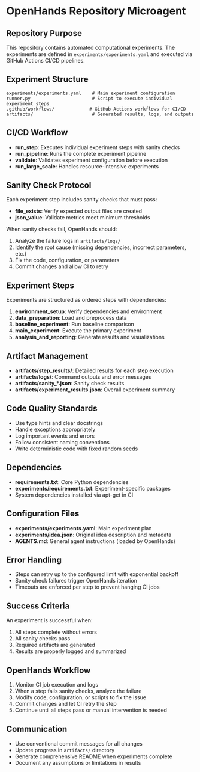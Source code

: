 # OpenHands Repository Microagent

## Repository Purpose
This repository contains automated computational experiments. The experiments are defined in `experiments/experiments.yaml` and executed via GitHub Actions CI/CD pipelines.

## Experiment Structure
```
experiments/experiments.yaml    # Main experiment configuration
runner.py                       # Script to execute individual experiment steps
.github/workflows/             # GitHub Actions workflows for CI/CD
artifacts/                      # Generated results, logs, and outputs
```

## CI/CD Workflow
- **run_step**: Executes individual experiment steps with sanity checks
- **run_pipeline**: Runs the complete experiment pipeline
- **validate**: Validates experiment configuration before execution
- **run_large_scale**: Handles resource-intensive experiments

## Sanity Check Protocol
Each experiment step includes sanity checks that must pass:
- **file_exists**: Verify expected output files are created
- **json_value**: Validate metrics meet minimum thresholds

When sanity checks fail, OpenHands should:
1. Analyze the failure logs in `artifacts/logs/`
2. Identify the root cause (missing dependencies, incorrect parameters, etc.)
3. Fix the code, configuration, or parameters
4. Commit changes and allow CI to retry

## Experiment Steps
Experiments are structured as ordered steps with dependencies:

1. **environment_setup**: Verify dependencies and environment
2. **data_preparation**: Load and preprocess data
3. **baseline_experiment**: Run baseline comparison
4. **main_experiment**: Execute the primary experiment
5. **analysis_and_reporting**: Generate results and visualizations

## Artifact Management
- **artifacts/step_results/**: Detailed results for each step execution
- **artifacts/logs/**: Command outputs and error messages
- **artifacts/sanity_*.json**: Sanity check results
- **artifacts/experiment_results.json**: Overall experiment summary

## Code Quality Standards
- Use type hints and clear docstrings
- Handle exceptions appropriately
- Log important events and errors
- Follow consistent naming conventions
- Write deterministic code with fixed random seeds

## Dependencies
- **requirements.txt**: Core Python dependencies
- **experiments/requirements.txt**: Experiment-specific packages
- System dependencies installed via apt-get in CI

## Configuration Files
- **experiments/experiments.yaml**: Main experiment plan
- **experiments/idea.json**: Original idea description and metadata
- **AGENTS.md**: General agent instructions (loaded by OpenHands)

## Error Handling
- Steps can retry up to the configured limit with exponential backoff
- Sanity check failures trigger OpenHands iteration
- Timeouts are enforced per step to prevent hanging CI jobs

## Success Criteria
An experiment is successful when:
1. All steps complete without errors
2. All sanity checks pass
3. Required artifacts are generated
4. Results are properly logged and summarized

## OpenHands Workflow
1. Monitor CI job execution and logs
2. When a step fails sanity checks, analyze the failure
3. Modify code, configuration, or scripts to fix the issue
4. Commit changes and let CI retry the step
5. Continue until all steps pass or manual intervention is needed

## Communication
- Use conventional commit messages for all changes
- Update progress in `artifacts/` directory
- Generate comprehensive README when experiments complete
- Document any assumptions or limitations in results
